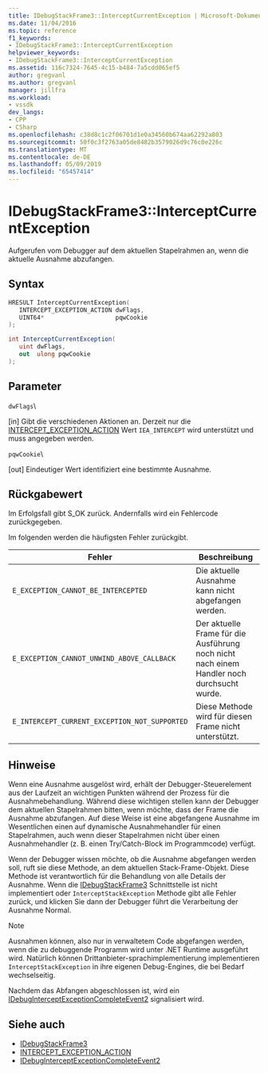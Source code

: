```yaml
---
title: IDebugStackFrame3::InterceptCurrentException | Microsoft-Dokumentation
ms.date: 11/04/2016
ms.topic: reference
f1_keywords:
- IDebugStackFrame3::InterceptCurrentException
helpviewer_keywords:
- IDebugStackFrame3::InterceptCurrentException
ms.assetid: 116c7324-7645-4c15-b484-7a5cdd065ef5
author: gregvanl
ms.author: gregvanl
manager: jillfra
ms.workload:
- vssdk
dev_langs:
- CPP
- CSharp
ms.openlocfilehash: c38d8c1c2f06701d1e0a34560b674aa62292a803
ms.sourcegitcommit: 50f0c3f2763a05de8482b3579026d9c76c0e226c
ms.translationtype: MT
ms.contentlocale: de-DE
ms.lasthandoff: 05/09/2019
ms.locfileid: "65457414"
---
```

# <a name="idebugstackframe3interceptcurrentexception"></a>IDebugStackFrame3::InterceptCurrentException
Aufgerufen vom Debugger auf dem aktuellen Stapelrahmen an, wenn die aktuelle Ausnahme abzufangen.

## <a name="syntax"></a>Syntax

```cpp
HRESULT InterceptCurrentException(
   INTERCEPT_EXCEPTION_ACTION dwFlags,
   UINT64*                    pqwCookie
);
```

```csharp
int InterceptCurrentException(
   uint dwFlags,
   out  ulong pqwCookie
);
```

## <a name="parameters"></a>Parameter
 `dwFlags`\

 [in] Gibt die verschiedenen Aktionen an. Derzeit nur die [INTERCEPT_EXCEPTION_ACTION](../../../extensibility/debugger/reference/intercept-exception-action.md) Wert `IEA_INTERCEPT` wird unterstützt und muss angegeben werden.

 `pqwCookie`\

 [out] Eindeutiger Wert identifiziert eine bestimmte Ausnahme.

## <a name="return-value"></a>Rückgabewert
 Im Erfolgsfall gibt S_OK zurück. Andernfalls wird ein Fehlercode zurückgegeben.

 Im folgenden werden die häufigsten Fehler zurückgibt.

|Fehler|Beschreibung|
|-----------|-----------------|
|`E_EXCEPTION_CANNOT_BE_INTERCEPTED`|Die aktuelle Ausnahme kann nicht abgefangen werden.|
|`E_EXCEPTION_CANNOT_UNWIND_ABOVE_CALLBACK`|Der aktuelle Frame für die Ausführung noch nicht nach einem Handler noch durchsucht wurde.|
|`E_INTERCEPT_CURRENT_EXCEPTION_NOT_SUPPORTED`|Diese Methode wird für diesen Frame nicht unterstützt.|

## <a name="remarks"></a>Hinweise
 Wenn eine Ausnahme ausgelöst wird, erhält der Debugger-Steuerelement aus der Laufzeit an wichtigen Punkten während der Prozess für die Ausnahmebehandlung. Während diese wichtigen stellen kann der Debugger dem aktuellen Stapelrahmen bitten, wenn möchte, dass der Frame die Ausnahme abzufangen. Auf diese Weise ist eine abgefangene Ausnahme im Wesentlichen einen auf dynamische Ausnahmehandler für einen Stapelrahmen, auch wenn dieser Stapelrahmen nicht über einen Ausnahmehandler (z. B. einen Try/Catch-Block im Programmcode) verfügt.

 Wenn der Debugger wissen möchte, ob die Ausnahme abgefangen werden soll, ruft sie diese Methode, an dem aktuellen Stack-Frame-Objekt. Diese Methode ist verantwortlich für die Behandlung von alle Details der Ausnahme. Wenn die [IDebugStackFrame3](../../../extensibility/debugger/reference/idebugstackframe3.md) Schnittstelle ist nicht implementiert oder `InterceptStackException` Methode gibt alle Fehler zurück, und klicken Sie dann der Debugger führt die Verarbeitung der Ausnahme Normal.

> [!NOTE]
> Ausnahmen können, also nur in verwaltetem Code abgefangen werden, wenn die zu debuggende Programm wird unter .NET Runtime ausgeführt wird. Natürlich können Drittanbieter-sprachimplementierung implementieren `InterceptStackException` in ihre eigenen Debug-Engines, die bei Bedarf wechselseitig.

 Nachdem das Abfangen abgeschlossen ist, wird ein [IDebugInterceptExceptionCompleteEvent2](../../../extensibility/debugger/reference/idebuginterceptexceptioncompleteevent2.md) signalisiert wird.

## <a name="see-also"></a>Siehe auch
- [IDebugStackFrame3](../../../extensibility/debugger/reference/idebugstackframe3.md)
- [INTERCEPT_EXCEPTION_ACTION](../../../extensibility/debugger/reference/intercept-exception-action.md)
- [IDebugInterceptExceptionCompleteEvent2](../../../extensibility/debugger/reference/idebuginterceptexceptioncompleteevent2.md)